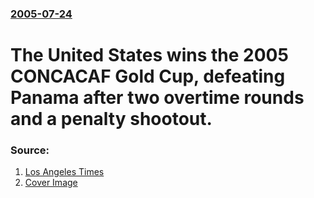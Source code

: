 ### [2005-07-24](/news/2005/07/24/index.md)

#  The United States wins the 2005 CONCACAF Gold Cup, defeating Panama after two overtime rounds and a penalty shootout. 




### Source:

1. [Los Angeles Times](http://www.latimes.com/sports/la-sp-ussoccer25jul25,1,1402722.story?coll=la-headlines-sports)
1. [Cover Image](http://latimesblogs.latimes.com/fb.jpg)
